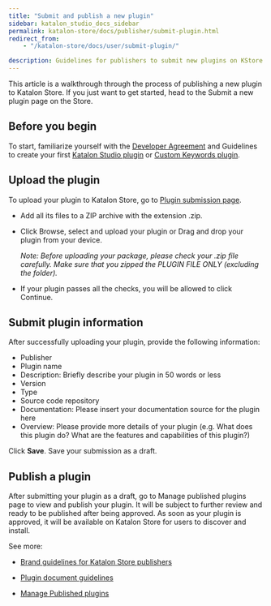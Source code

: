 ```yaml
---
title: "Submit and publish a new plugin"
sidebar: katalon_studio_docs_sidebar
permalink: katalon-store/docs/publisher/submit-plugin.html
redirect_from:
    - "/katalon-store/docs/user/submit-plugin/"

description: Guidelines for publishers to submit new plugins on KStore
---
```

This article is a walkthrough through the process of publishing a new plugin to Katalon Store. If you just want to get started, head to the Submit a new plugin page on the Store.

## Before you begin

To start, familiarize yourself with the [Developer Agreement](https://www.katalon.com/terms/#developer-agreement) and Guidelines to create your first [Katalon Studio plugin](https://docs.katalon.com/katalon-store/docs/publisher/create-plugin.html) or [Custom Keywords plugin](https://docs.katalon.com/katalon-store/docs/publisher/how-to-develop-custom-keywords-plugins.html).

## Upload the plugin

To upload your plugin to Katalon Store, go to [Plugin submission page](https://store.katalon.com/manage/publisher/upload-product).

- Add all its files to a ZIP archive with the extension .zip.

- Click Browse, select and upload your plugin or Drag and drop your plugin from your device.

  *Note: Before uploading your package, please check your .zip file carefully. Make sure that you zipped the PLUGIN FILE ONLY (excluding the folder).*

- If your plugin passes all the checks, you will be allowed to click Continue.

## Submit plugin information


After successfully uploading your plugin, provide the following information:

   - Publisher
   - Plugin name
   - Description: Briefly describe your plugin in 50 words or less
   - Version
   - Type
   - Source code repository
   - Documentation: Please insert your documentation source for the plugin here
   - Overview: Please provide more details of your plugin (e.g. What does this plugin do? What are the features and capabilities of this plugin?)

Click **Save**. Save your submission as a draft.

## Publish a plugin


After submitting your plugin as a draft, go to Manage published plugins page to view and publish your plugin. It will be subject to further review and ready to be published after being approved. As soon as your plugin is approved, it will be available on Katalon Store for users to discover and install.

See more:

* [Brand guidelines for Katalon Store publishers](https://docs.katalon.com/katalon-store/docs/publisher/publisher-guidelines)

* [Plugin document guidelines](https://docs.katalon.com/katalon-store/docs/publisher/document-guidelines.html)

* [Manage Published plugins](https://docs.katalon.com/katalon-store/docs/publisher/manage-published-plugins.html)